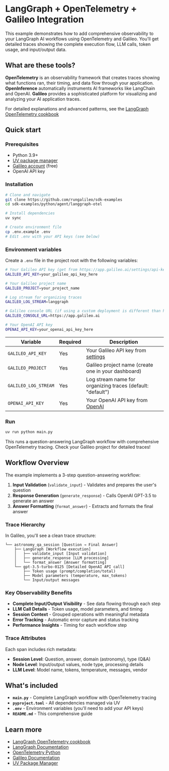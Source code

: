 # LangGraph + OpenTelemetry + Galileo Integration

This example demonstrates how to add comprehensive observability to your LangGraph AI workflows using OpenTelemetry and Galileo. You'll get detailed traces showing the complete execution flow, LLM calls, token usage, and input/output data.

## What are these tools?

**OpenTelemetry** is an observability framework that creates traces showing what functions ran, their timing, and data flow through your application. **OpenInference** automatically instruments AI frameworks like LangChain and OpenAI. **Galileo** provides a sophisticated platform for visualizing and analyzing your AI application traces.

For detailed explanations and advanced patterns, see the [LangGraph OpenTelemetry cookbook](https://v2docs.galileo.ai/cookbooks/features/integrations/langgraph-otel-cookbook)

## Quick start

### Prerequisites
- Python 3.9+
- [UV package manager](https://docs.astral.sh/uv/getting-started/installation/)
- [Galileo account](https://app.galileo.ai) (free)
- OpenAI API key

### Installation
```bash
# Clone and navigate
git clone https://github.com/rungalileo/sdk-examples
cd sdk-examples/python/agent/langgraph-otel

# Install dependencies
uv sync

# Create environment file
cp .env.example .env
# Edit .env with your API keys (see below)
```

### Environment variables

Create a `.env` file in the project root with the following variables:

```bash
# Your Galileo API key (get from https://app.galileo.ai/settings/api-keys)
GALILEO_API_KEY=your_galileo_api_key_here

# Your Galileo project name
GALILEO_PROJECT=your_project_name

# Log stream for organizing traces
GALILEO_LOG_STREAM=langgraph

# Galileo console URL (if using a custom deployment is different than https://app.galileo.ai)
GALILEO_CONSOLE_URL=https://app.galileo.ai

# Your OpenAI API key
OPENAI_API_KEY=your_openai_api_key_here
```

| Variable | Required | Description |
|----------|----------|-------------|
| `GALILEO_API_KEY` | Yes | Your Galileo API key from [settings](https://app.galileo.ai/settings/api-keys) |
| `GALILEO_PROJECT` | Yes | Galileo project name (create one in your dashboard) |
| `GALILEO_LOG_STREAM` | Yes | Log stream name for organizing traces (default: "default") |
| `OPENAI_API_KEY` | Yes | Your OpenAI API key from [OpenAI](https://platform.openai.com/api-keys) |

### Run
```bash
uv run python main.py
```

This runs a question-answering LangGraph workflow with comprehensive OpenTelemetry tracing. Check your Galileo project for detailed traces!

## Workflow Overview

The example implements a 3-step question-answering workflow:

1. **Input Validation** (`validate_input`) - Validates and prepares the user's question
2. **Response Generation** (`generate_response`) - Calls OpenAI GPT-3.5 to generate an answer
3. **Answer Formatting** (`format_answer`) - Extracts and formats the final answer

### Trace Hierarchy

In Galileo, you'll see a clean trace structure:

```
└── astronomy_qa_session [Question → Final Answer]
    ├── LangGraph [Workflow execution]
    │   ├── validate_input [Input validation]
    │   ├── generate_response [LLM processing]
    │   └── format_answer [Answer formatting]
    └── gpt-3.5-turbo-0125 [Detailed OpenAI API call]
        ├── Token usage (prompt/completion/total)
        ├── Model parameters (temperature, max_tokens)
        └── Input/output messages
```

### Key Observability Benefits

- **Complete Input/Output Visibility** - See data flowing through each step  
- **LLM Call Details** - Token usage, model parameters, and timing
- **Session Context** - Grouped operations with meaningful metadata
- **Error Tracking** - Automatic error capture and status tracking
- **Performance Insights** - Timing for each workflow step

### Trace Attributes

Each span includes rich metadata:

- **Session Level**: Question, answer, domain (astronomy), type (Q&A)
- **Node Level**: Input/output values, node type, processing details
- **LLM Level**: Model name, tokens, temperature, messages, vendor

## What's included

- **`main.py`** - Complete LangGraph workflow with OpenTelemetry tracing
- **`pyproject.toml`** - All dependencies managed via UV
- **`.env`** - Environment variables (you'll need to add your API keys)
- **`README.md`** - This comprehensive guide

## Learn more

- [LangGraph OpenTelemetry cookbook](https://v2docs.galileo.ai/cookbooks/features/integrations/langgraph-otel-cookbook) 
- [LangGraph Documentation](https://langchain-ai.github.io/langgraph/)
- [OpenTelemetry Python](https://opentelemetry.io/docs/instrumentation/python/)
- [Galileo Documentation](https://v2docs.galileo.ai/)
- [UV Package Manager](https://docs.astral.sh/uv/)